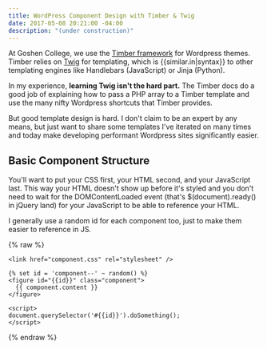 ```yaml
---
title: WordPress Component Design with Timber & Twig
date: 2017-05-08 20:21:00 -04:00
description: "(under construction)"
---
```


At Goshen College, we use the [Timber framework](https://www.upstatement.com/timber/) for Wordpress themes. Timber relies on [Twig](https://twig.sensiolabs.org/) for templating, which is {{similar.in|syntax}} to other templating engines like Handlebars (JavaScript) or Jinja (Python).

In my experience, **learning Twig isn't the hard part.** The Timber docs do a good job of explaining how to pass a PHP array to a Timber template and use the many nifty Wordpress shortcuts that Timber provides. 

But good template design is hard. I don't claim to be an expert by any means, but just want to share some templates I've iterated on many times and today make developing performant Wordpress sites significantly easier.

## Basic Component Structure
You'll want to put your CSS first, your HTML second, and your JavaScript last. This way your HTML doesn't show up before it's styled and you don't need to wait for the DOMContentLoaded event (that's $(document).ready() in jQuery land) for your JavaScript to be able to reference your HTML.

I generally use a random id for each component too, just to make them easier to reference in JS.

{% raw %}
```Twig
<link href="component.css" rel="stylesheet" />

{% set id = 'component--' ~ random() %}
<figure id="{{id}}" class="component">
  {{ component.content }}
</figure>

<script>
document.querySelector('#{{id}}').doSomething();
</script>
```
{% endraw %}